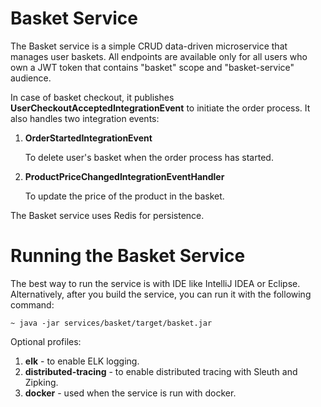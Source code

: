 # Basket Service

The Basket service is a simple CRUD data-driven microservice that manages user baskets.
All endpoints are available only for all users who own a JWT token that contains "basket" scope and "basket-service"
audience.

In case of basket checkout, it publishes **UserCheckoutAcceptedIntegrationEvent** to initiate the order process.
It also handles two integration events:
1. **OrderStartedIntegrationEvent**

    To delete user's basket when the order process has started.

2. **ProductPriceChangedIntegrationEventHandler**

    To update the price of the product in the basket.

The Basket service uses Redis for persistence.

# Running the Basket Service
The best way to run the service is with IDE like IntelliJ IDEA or Eclipse. Alternatively, after you build the service,
you can run it with the following command:

    ~ java -jar services/basket/target/basket.jar

Optional profiles:
1. **elk** - to enable ELK logging.
2. **distributed-tracing** - to enable distributed tracing with Sleuth and Zipking.
3. **docker** - used when the service is run with docker.
